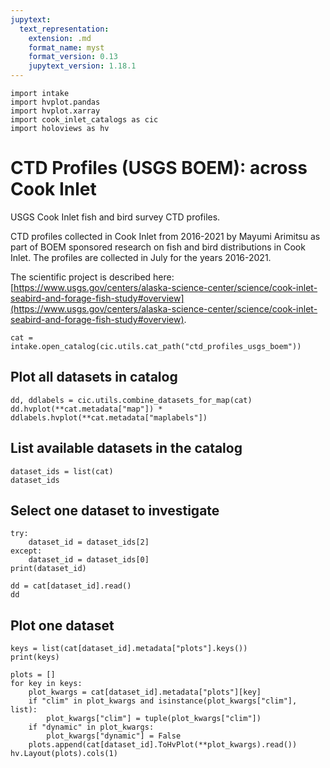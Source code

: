 ```yaml
---
jupytext:
  text_representation:
    extension: .md
    format_name: myst
    format_version: 0.13
    jupytext_version: 1.18.1
---
```


```{code-cell}
import intake
import hvplot.pandas
import hvplot.xarray
import cook_inlet_catalogs as cic
import holoviews as hv
```

# CTD Profiles (USGS BOEM): across Cook Inlet

USGS Cook Inlet fish and bird survey CTD profiles.
        
CTD profiles collected in Cook Inlet from 2016-2021 by Mayumi Arimitsu as part of BOEM sponsored research on fish and bird distributions in Cook Inlet. The profiles are collected in July for the years 2016-2021.

The scientific project is described here: [https://www.usgs.gov/centers/alaska-science-center/science/cook-inlet-seabird-and-forage-fish-study#overview](https://www.usgs.gov/centers/alaska-science-center/science/cook-inlet-seabird-and-forage-fish-study#overview).



```{code-cell}
cat = intake.open_catalog(cic.utils.cat_path("ctd_profiles_usgs_boem"))
```

## Plot all datasets in catalog

```{code-cell}
dd, ddlabels = cic.utils.combine_datasets_for_map(cat)
dd.hvplot(**cat.metadata["map"]) * ddlabels.hvplot(**cat.metadata["maplabels"])
```

## List available datasets in the catalog

```{code-cell}
dataset_ids = list(cat)
dataset_ids
```

## Select one dataset to investigate

```{code-cell}
try:
    dataset_id = dataset_ids[2]
except:
    dataset_id = dataset_ids[0]
print(dataset_id)

dd = cat[dataset_id].read()
dd
```

## Plot one dataset

```{code-cell}
keys = list(cat[dataset_id].metadata["plots"].keys())
print(keys)

plots = []
for key in keys:
    plot_kwargs = cat[dataset_id].metadata["plots"][key]
    if "clim" in plot_kwargs and isinstance(plot_kwargs["clim"], list):
        plot_kwargs["clim"] = tuple(plot_kwargs["clim"])
    if "dynamic" in plot_kwargs:
        plot_kwargs["dynamic"] = False
    plots.append(cat[dataset_id].ToHvPlot(**plot_kwargs).read())
hv.Layout(plots).cols(1)
```
